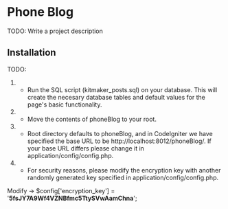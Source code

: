 # Phone Blog
TODO: Write a project description
## Installation
TODO: 
1. - Run the SQL script (kitmaker_posts.sql) on your database. This will create the 
necesary database tables and default values for the page's basic functionality.

2. - Move the contents of phoneBlog to your root.

3. - Root directory defaults to phoneBlog, and in CodeIgniter we have specified 
the base URL to be http://localhost:8012/phoneBlog/. If your base URL differs 
please change it in application/config/config.php.

4. - For security reasons, please modify the encryption key with another randomly generated key specified in application/config/config.php.

Modify -> $config['encryption_key'] = '**5fsJY7A9Wf4VZNBfmc5TtySVwAamChna**';
